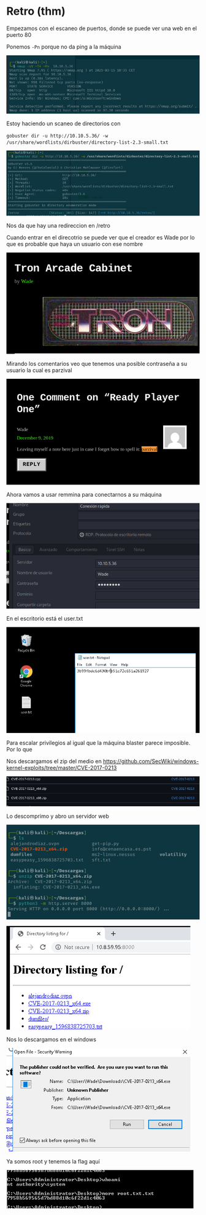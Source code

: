 # Retro (thm)

Empezamos con el escaneo de puertos, donde se puede ver una web en el puerto 80

Ponemos `-Pn` porque no da ping a la máquina

![alt text](image.png)


Estoy haciendo un scaneo de directorios con

`gobuster dir -u http://10.10.5.36/ -w /usr/share/wordlists/dirbuster/directory-list-2.3-small.txt`

![alt text](image-1.png)

Nos da que hay una redireccion en /retro

Cuando entrar en el direcotrio se puede ver que el creador es Wade por lo que es probable que haya un usuario con ese nombre

![alt text](image-2.png)

Mirando los comentarios veo que tenemos una posible contraseña a su usuario la cual es parzival

![alt text](image-3.png)

Ahora vamos a usar remmina para conectarnos a su máquina

![alt text](image-4.png)

En el escritorio está el user.txt

![alt text](image-5.png)

Para escalar privilegios al igual que la máquina blaster parece imposible. Por lo que   


Nos descargamos el zip del medio en https://github.com/SecWiki/windows-kernel-exploits/tree/master/CVE-2017-0213

![alt text](image-8.png)

Lo descomprimo y abro un servidor web

![alt text](image-9.png)

![alt text](image-10.png)

Nos lo descargamos en el windows

![alt text](image-11.png)

Ya somos root y tenemos la flag aquí

![alt text](image-12.png)
